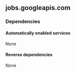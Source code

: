 ## jobs.googleapis.com

### Dependencies

#### Automatically enabled services

None

#### Reverse dependencies

None
